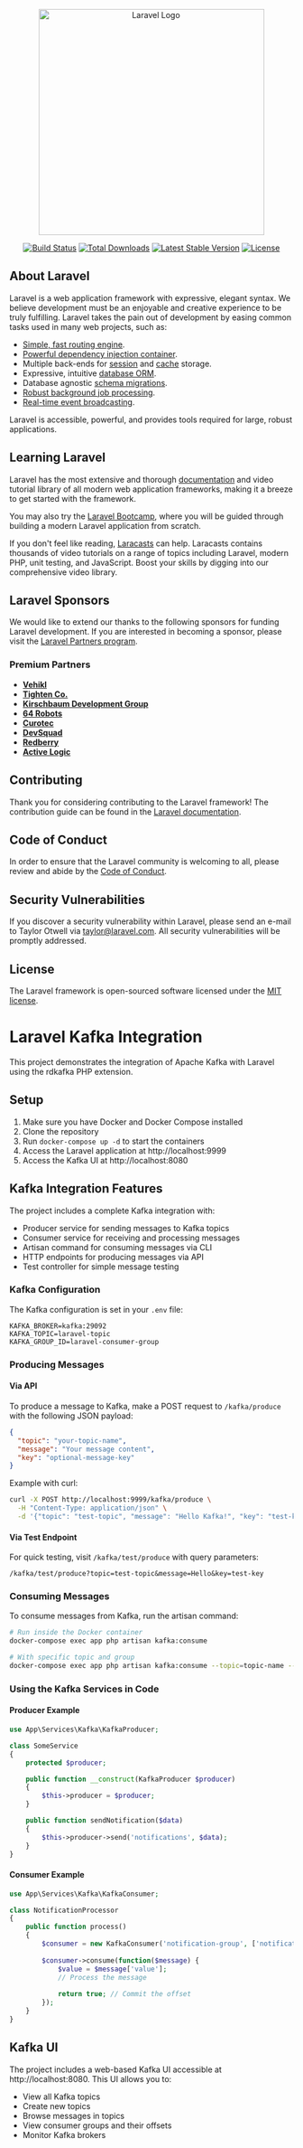 <p align="center"><a href="https://laravel.com" target="_blank"><img src="https://raw.githubusercontent.com/laravel/art/master/logo-lockup/5%20SVG/2%20CMYK/1%20Full%20Color/laravel-logolockup-cmyk-red.svg" width="400" alt="Laravel Logo"></a></p>

<p align="center">
<a href="https://github.com/laravel/framework/actions"><img src="https://github.com/laravel/framework/workflows/tests/badge.svg" alt="Build Status"></a>
<a href="https://packagist.org/packages/laravel/framework"><img src="https://img.shields.io/packagist/dt/laravel/framework" alt="Total Downloads"></a>
<a href="https://packagist.org/packages/laravel/framework"><img src="https://img.shields.io/packagist/v/laravel/framework" alt="Latest Stable Version"></a>
<a href="https://packagist.org/packages/laravel/framework"><img src="https://img.shields.io/packagist/l/laravel/framework" alt="License"></a>
</p>

## About Laravel

Laravel is a web application framework with expressive, elegant syntax. We believe development must be an enjoyable and creative experience to be truly fulfilling. Laravel takes the pain out of development by easing common tasks used in many web projects, such as:

- [Simple, fast routing engine](https://laravel.com/docs/routing).
- [Powerful dependency injection container](https://laravel.com/docs/container).
- Multiple back-ends for [session](https://laravel.com/docs/session) and [cache](https://laravel.com/docs/cache) storage.
- Expressive, intuitive [database ORM](https://laravel.com/docs/eloquent).
- Database agnostic [schema migrations](https://laravel.com/docs/migrations).
- [Robust background job processing](https://laravel.com/docs/queues).
- [Real-time event broadcasting](https://laravel.com/docs/broadcasting).

Laravel is accessible, powerful, and provides tools required for large, robust applications.

## Learning Laravel

Laravel has the most extensive and thorough [documentation](https://laravel.com/docs) and video tutorial library of all modern web application frameworks, making it a breeze to get started with the framework.

You may also try the [Laravel Bootcamp](https://bootcamp.laravel.com), where you will be guided through building a modern Laravel application from scratch.

If you don't feel like reading, [Laracasts](https://laracasts.com) can help. Laracasts contains thousands of video tutorials on a range of topics including Laravel, modern PHP, unit testing, and JavaScript. Boost your skills by digging into our comprehensive video library.

## Laravel Sponsors

We would like to extend our thanks to the following sponsors for funding Laravel development. If you are interested in becoming a sponsor, please visit the [Laravel Partners program](https://partners.laravel.com).

### Premium Partners

- **[Vehikl](https://vehikl.com)**
- **[Tighten Co.](https://tighten.co)**
- **[Kirschbaum Development Group](https://kirschbaumdevelopment.com)**
- **[64 Robots](https://64robots.com)**
- **[Curotec](https://www.curotec.com/services/technologies/laravel)**
- **[DevSquad](https://devsquad.com/hire-laravel-developers)**
- **[Redberry](https://redberry.international/laravel-development)**
- **[Active Logic](https://activelogic.com)**

## Contributing

Thank you for considering contributing to the Laravel framework! The contribution guide can be found in the [Laravel documentation](https://laravel.com/docs/contributions).

## Code of Conduct

In order to ensure that the Laravel community is welcoming to all, please review and abide by the [Code of Conduct](https://laravel.com/docs/contributions#code-of-conduct).

## Security Vulnerabilities

If you discover a security vulnerability within Laravel, please send an e-mail to Taylor Otwell via [taylor@laravel.com](mailto:taylor@laravel.com). All security vulnerabilities will be promptly addressed.

## License

The Laravel framework is open-sourced software licensed under the [MIT license](https://opensource.org/licenses/MIT).

# Laravel Kafka Integration

This project demonstrates the integration of Apache Kafka with Laravel using the rdkafka PHP extension.

## Setup

1. Make sure you have Docker and Docker Compose installed
2. Clone the repository
3. Run `docker-compose up -d` to start the containers
4. Access the Laravel application at http://localhost:9999
5. Access the Kafka UI at http://localhost:8080

## Kafka Integration Features

The project includes a complete Kafka integration with:

- Producer service for sending messages to Kafka topics
- Consumer service for receiving and processing messages
- Artisan command for consuming messages via CLI
- HTTP endpoints for producing messages via API
- Test controller for simple message testing

### Kafka Configuration

The Kafka configuration is set in your `.env` file:

```
KAFKA_BROKER=kafka:29092
KAFKA_TOPIC=laravel-topic
KAFKA_GROUP_ID=laravel-consumer-group
```

### Producing Messages

#### Via API

To produce a message to Kafka, make a POST request to `/kafka/produce` with the following JSON payload:

```json
{
  "topic": "your-topic-name",
  "message": "Your message content",
  "key": "optional-message-key"
}
```

Example with curl:

```bash
curl -X POST http://localhost:9999/kafka/produce \
  -H "Content-Type: application/json" \
  -d '{"topic": "test-topic", "message": "Hello Kafka!", "key": "test-key"}'
```

#### Via Test Endpoint

For quick testing, visit `/kafka/test/produce` with query parameters:

```
/kafka/test/produce?topic=test-topic&message=Hello&key=test-key
```

### Consuming Messages

To consume messages from Kafka, run the artisan command:

```bash
# Run inside the Docker container
docker-compose exec app php artisan kafka:consume

# With specific topic and group
docker-compose exec app php artisan kafka:consume --topic=topic-name --group=group-id
```

### Using the Kafka Services in Code

#### Producer Example

```php
use App\Services\Kafka\KafkaProducer;

class SomeService
{
    protected $producer;

    public function __construct(KafkaProducer $producer)
    {
        $this->producer = $producer;
    }

    public function sendNotification($data)
    {
        $this->producer->send('notifications', $data);
    }
}
```

#### Consumer Example

```php
use App\Services\Kafka\KafkaConsumer;

class NotificationProcessor
{
    public function process()
    {
        $consumer = new KafkaConsumer('notification-group', ['notifications']);
        
        $consumer->consume(function($message) {
            $value = $message['value'];
            // Process the message
            
            return true; // Commit the offset
        });
    }
}
```

## Kafka UI

The project includes a web-based Kafka UI accessible at http://localhost:8080. This UI allows you to:

- View all Kafka topics
- Create new topics
- Browse messages in topics
- View consumer groups and their offsets
- Monitor Kafka brokers
